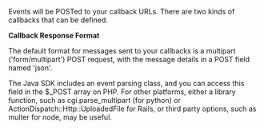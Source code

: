 Events will be POSTed to your callback URLs. There are two kinds of callbacks that can be defined.
      
**Callback Response Format**

The default format for messages sent to your callbacks is a multipart ('form/multipart') POST request, with the message details in a POST field named 'json'.

The Java SDK includes an event parsing class, and you can access this field in the $_POST array on PHP. For other platforms, either a library function, such as cgi.parse_multipart (for python) or ActionDispatch::Http::UploadedFile for Rails, or third party options, such as multer for node, may be useful.